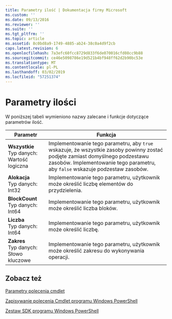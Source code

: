 ```yaml
---
title: Parametry ilość | Dokumentacja firmy Microsoft
ms.custom: ''
ms.date: 09/13/2016
ms.reviewer: ''
ms.suite: ''
ms.tgt_pltfrm: ''
ms.topic: article
ms.assetid: 8c0bd8a9-1749-4885-ab24-38c0a4d9f2cb
caps.latest.revision: 6
ms.openlocfilehash: 7a3efc60fcc8729d833f6de070016cfd08cc9b88
ms.sourcegitcommit: ce46e5098786e19d521b4bf948ff62d2b90bc53e
ms.translationtype: MT
ms.contentlocale: pl-PL
ms.lasthandoff: 03/02/2019
ms.locfileid: "57251374"
---
```

# <a name="quantity-parameters"></a>Parametry ilości

W poniższej tabeli wymieniono nazwy zalecane i funkcje dotyczące parametrów ilość.

|Parametr|Funkcja|
|---|---|
|**Wszystkie**<br>Typ danych: Wartość logiczna|Implementowanie tego parametru, aby `true` wskazuje, że wszystkie zasoby powinny zostać podjęte zamiast domyślnego podzestawu zasobów. Implementowanie tego parametru, aby `false` wskazuje podzestaw zasobów.|
|**Alokacja**<br>Typ danych: Int32|Implementowanie tego parametru, użytkownik może określić liczbę elementów do przydzielenia.|
|**BlockCount**<br>Typ danych: Int64|Implementowanie tego parametru, użytkownik może określić liczba bloków.|
|**Liczba**<br>Typ danych: Int64|Implementowanie tego parametru, użytkownik może określić liczbę.|
|**Zakres**<br>Typ danych: Słowo kluczowe|Implementowanie tego parametru, użytkownik może określić zakresu do wykonywania operacji.|

## <a name="see-also"></a>Zobacz też

[Parametry polecenia cmdlet](./cmdlet-parameters.md)

[Zapisywanie polecenia Cmdlet programu Windows PowerShell](./writing-a-windows-powershell-cmdlet.md)

[Zestaw SDK programu Windows PowerShell](../windows-powershell-reference.md)
